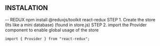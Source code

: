 
## INSTALATION

-- REDUX
npm install @reduxjs/toolkit react-redux
STEP 1. Create the store (Its like a mini database) (found in store.js)
STEP 2. import the Provider component to enable global usage of the store
~~~
import { Provider } from "react-redux";
~~~